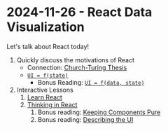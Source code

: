 # 2024-11-26  - React Data Visualization

Let's talk about React today!

1. Quickly discuss the motivations of React
   - Connection: [Church-Turing Thesis](<https://en.wikipedia.org/wiki/Church%E2%80%93Turing_thesis>)
   - [`UI = f(state)`](<https://www.kn8.lt/blog/ui-is-a-function-of-data/>)
     - Bonus Reading: [`UI = f(data, state)`](<https://overreacted.io/the-two-reacts/>)
2. Interactive Lessons
   1. [Learn React](https://react.dev/learn)
   1. [Thinking in React](<https://react.dev/learn/thinking-in-react>)
      1. Bonus reading: [Keeping Components Pure](<https://react.dev/learn/keeping-components-pure>)
      1. Bonus reading: [Describing the UI](<https://react.dev/learn/describing-the-ui>)


